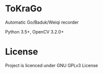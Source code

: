 # ToKraGo
Automatic Go/Baduk/Weiqi recorder

Python 3.5+, OpenCV 3.2.0+



# License
Project is licenced under GNU GPLv3 License
